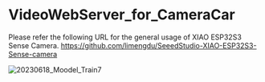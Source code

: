 # VideoWebServer_for_CameraCar

Please refer the following URL for the general usage of XIAO ESP32S3 Sense Camera.
https://github.com/limengdu/SeeedStudio-XIAO-ESP32S3-Sense-camera

![20230618_Moodel_Train7](https://github.com/ktomoma/VideoWebServer_for_CameraCar/assets/131932595/862044c0-b980-42e9-ac90-13991024830d)

